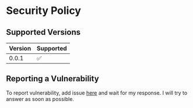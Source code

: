 # Security Policy

## Supported Versions


| Version | Supported          |
| ------- | ------------------ |
| 0.0.1   | :white_check_mark: |

## Reporting a Vulnerability

To report vulnerability, add issue [here](https://github.com/Space-Game-Engine/Warp-Core/issues/new) and wait for my response. I will try to answer as soon as possible.
